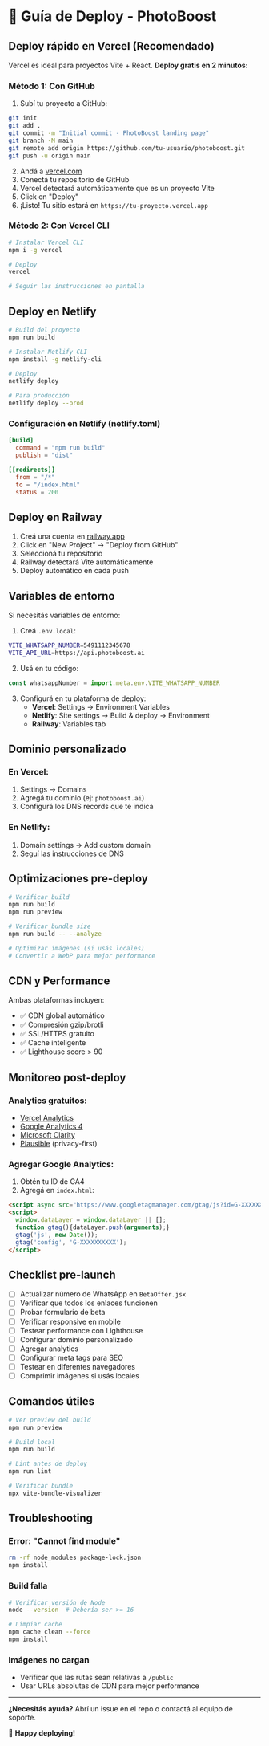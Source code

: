 # 🚀 Guía de Deploy - PhotoBoost

## Deploy rápido en Vercel (Recomendado)

Vercel es ideal para proyectos Vite + React. **Deploy gratis en 2 minutos:**

### Método 1: Con GitHub

1. Subí tu proyecto a GitHub:
```bash
git init
git add .
git commit -m "Initial commit - PhotoBoost landing page"
git branch -M main
git remote add origin https://github.com/tu-usuario/photoboost.git
git push -u origin main
```

2. Andá a [vercel.com](https://vercel.com)
3. Conectá tu repositorio de GitHub
4. Vercel detectará automáticamente que es un proyecto Vite
5. Click en "Deploy"
6. ¡Listo! Tu sitio estará en `https://tu-proyecto.vercel.app`

### Método 2: Con Vercel CLI

```bash
# Instalar Vercel CLI
npm i -g vercel

# Deploy
vercel

# Seguir las instrucciones en pantalla
```

## Deploy en Netlify

```bash
# Build del proyecto
npm run build

# Instalar Netlify CLI
npm install -g netlify-cli

# Deploy
netlify deploy

# Para producción
netlify deploy --prod
```

### Configuración en Netlify (netlify.toml)

```toml
[build]
  command = "npm run build"
  publish = "dist"

[[redirects]]
  from = "/*"
  to = "/index.html"
  status = 200
```

## Deploy en Railway

1. Creá una cuenta en [railway.app](https://railway.app)
2. Click en "New Project" → "Deploy from GitHub"
3. Seleccioná tu repositorio
4. Railway detectará Vite automáticamente
5. Deploy automático en cada push

## Variables de entorno

Si necesitás variables de entorno:

1. Creá `.env.local`:
```bash
VITE_WHATSAPP_NUMBER=5491112345678
VITE_API_URL=https://api.photoboost.ai
```

2. Usá en tu código:
```javascript
const whatsappNumber = import.meta.env.VITE_WHATSAPP_NUMBER
```

3. Configurá en tu plataforma de deploy:
   - **Vercel**: Settings → Environment Variables
   - **Netlify**: Site settings → Build & deploy → Environment
   - **Railway**: Variables tab

## Dominio personalizado

### En Vercel:
1. Settings → Domains
2. Agregá tu dominio (ej: `photoboost.ai`)
3. Configurá los DNS records que te indica

### En Netlify:
1. Domain settings → Add custom domain
2. Seguí las instrucciones de DNS

## Optimizaciones pre-deploy

```bash
# Verificar build
npm run build
npm run preview

# Verificar bundle size
npm run build -- --analyze

# Optimizar imágenes (si usás locales)
# Convertir a WebP para mejor performance
```

## CDN y Performance

Ambas plataformas incluyen:
- ✅ CDN global automático
- ✅ Compresión gzip/brotli
- ✅ SSL/HTTPS gratuito
- ✅ Cache inteligente
- ✅ Lighthouse score > 90

## Monitoreo post-deploy

### Analytics gratuitos:
- [Vercel Analytics](https://vercel.com/analytics)
- [Google Analytics 4](https://analytics.google.com)
- [Microsoft Clarity](https://clarity.microsoft.com)
- [Plausible](https://plausible.io) (privacy-first)

### Agregar Google Analytics:

1. Obtén tu ID de GA4
2. Agregá en `index.html`:
```html
<script async src="https://www.googletagmanager.com/gtag/js?id=G-XXXXXXXXXX"></script>
<script>
  window.dataLayer = window.dataLayer || [];
  function gtag(){dataLayer.push(arguments);}
  gtag('js', new Date());
  gtag('config', 'G-XXXXXXXXXX');
</script>
```

## Checklist pre-launch

- [ ] Actualizar número de WhatsApp en `BetaOffer.jsx`
- [ ] Verificar que todos los enlaces funcionen
- [ ] Probar formulario de beta
- [ ] Verificar responsive en mobile
- [ ] Testear performance con Lighthouse
- [ ] Configurar dominio personalizado
- [ ] Agregar analytics
- [ ] Configurar meta tags para SEO
- [ ] Testear en diferentes navegadores
- [ ] Comprimir imágenes si usás locales

## Comandos útiles

```bash
# Ver preview del build
npm run preview

# Build local
npm run build

# Lint antes de deploy
npm run lint

# Verificar bundle
npx vite-bundle-visualizer
```

## Troubleshooting

### Error: "Cannot find module"
```bash
rm -rf node_modules package-lock.json
npm install
```

### Build falla
```bash
# Verificar versión de Node
node --version  # Debería ser >= 16

# Limpiar cache
npm cache clean --force
npm install
```

### Imágenes no cargan
- Verificar que las rutas sean relativas a `/public`
- Usar URLs absolutas de CDN para mejor performance

---

**¿Necesitás ayuda?** Abrí un issue en el repo o contactá al equipo de soporte.

🚀 **Happy deploying!**

